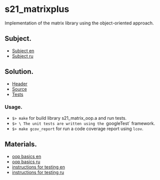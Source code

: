 # s21_matrixplus

Implementation of the matrix library using the object-oriented approach.

## Subject.

- [Subject en](./subject_en.md)
- [Subject ru](./subject_ru.md)

## Solution.

- [Header](./src/s21_matrix_oop.h)
- [Source](./src/s21_matrix_oop.cc)
- [Tests](./src/s21_test.cc)

### Usage.
- `$> make` for build library s21_matrix_oop.a and run tests.
- `$> \
   The unit tests are written using the `googleTest` framework.
- `$> make gcov_report` for run a code coverage report using `lcov`.

## Materials.

- [oop basics en](./materials/oop_basics.md)
- [oop basics ru](./materials/oop_basics_ru.md)
- [instructions for testing en](./materials/instructions_for_testing.md)
- [instructions for testing ru](./materials/instructions_for_testing_rus.md)
